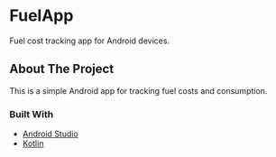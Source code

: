 # FuelApp
Fuel cost tracking app for Android devices.

## About The Project

This is a simple Android app for tracking fuel costs and consumption.

### Built With

* [Android Studio](https://developer.android.com/studio)
* [Kotlin](https://kotlinlang.org/)

